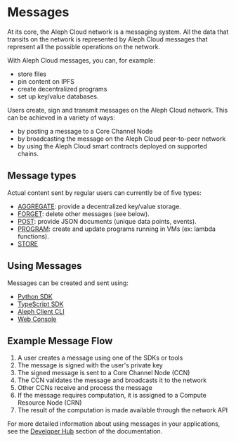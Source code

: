 # Messages

At its core, the Aleph Cloud network is a messaging system. All the data that transits on the network is represented by Aleph Cloud messages that represent all the possible operations on the network.

With Aleph Cloud messages, you can, for example:

- store files
- pin content on IPFS
- create decentralized programs
- set up key/value databases.

Users create, sign and transmit messages on the Aleph Cloud network. This can be achieved in a variety of ways:

- by posting a message to a Core Channel Node
- by broadcasting the message on the Aleph Cloud peer-to-peer network
- by using the Aleph Cloud smart contracts deployed on supported chains.

## Message types

Actual content sent by regular users can currently be of five types:

- [AGGREGATE](/devhub/guides/messages/object-types/aggregates.md): provide a decentralized key/value storage.
- [FORGET](/devhub/guides/messages/object-types/forget.md): delete other messages (see below).
- [POST](/devhub/guides/messages/object-types/posts.md): provide JSON documents (unique data points, events).
- [PROGRAM](/devhub/guides/messages/object-types/programs.md): create and update programs running in VMs (ex: lambda functions).
- [STORE](/devhub/guides/messages/object-types/storage.md)

## Using Messages

Messages can be created and sent using:

- [Python SDK](/devhub/sdks/python/)
- [TypeScript SDK](/devhub/sdks/typescript/)
- [Aleph Client CLI](/tools/aleph-cli/)
- [Web Console](/tools/webconsole/)

## Example Message Flow

1. A user creates a message using one of the SDKs or tools
2. The message is signed with the user's private key
3. The signed message is sent to a Core Channel Node (CCN)
4. The CCN validates the message and broadcasts it to the network
5. Other CCNs receive and process the message
6. If the message requires computation, it is assigned to a Compute Resource Node (CRN)
7. The result of the computation is made available through the network API

For more detailed information about using messages in your applications, see the [Developer Hub](/devhub/) section of the documentation.
